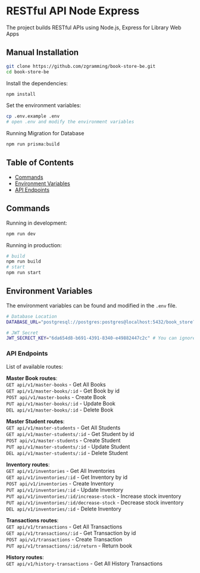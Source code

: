 # RESTful API Node Express

The project builds RESTful APIs using Node.js, Express for Library Web Apps

## Manual Installation

```bash
git clone https://github.com/zgramming/book-store-be.git
cd book-store-be
```

Install the dependencies:

```bash
npm install
```

Set the environment variables:

```bash
cp .env.example .env
# open .env and modify the environment variables
```

Running Migration for Database

```bash
npm run prisma:build
```

## Table of Contents

- [Commands](#commands)
- [Environment Variables](#environment-variables)
- [API Endpoints](#api-endpoints)

## Commands

Running in development:

```bash
npm run dev
```

Running in production:

```bash
# build
npm run build
# start
npm run start
```

## Environment Variables

The environment variables can be found and modified in the `.env` file.

```bash
# Database Location
DATABASE_URL="postgresql://postgres:postgres@localhost:5432/book_store?schema=public"

# JWT Secret
JWT_SECRECT_KEY="6da654d8-b691-4391-8340-e49882447c2c" # You can ignored it
```


### API Endpoints

List of available routes:

**Master Book routes**:\
`GET api/v1/master-books` - Get All Books\
`GET api/v1/master-books/:id` - Get Book by id\
`POST api/v1/master-books` - Create Book\
`PUT api/v1/master-books/:id` - Update Book\
`DEL api/v1/master-books/:id` - Delete Book

**Master Student routes**:\
`GET api/v1/master-students` - Get All Students\
`GET api/v1/master-students/:id` - Get Student by id\
`POST api/v1/master-students` - Create Student\
`PUT api/v1/master-students/:id` - Update Student\
`DEL api/v1/master-students/:id` - Delete Student

**Inventory routes**:\
`GET api/v1/inventories` - Get All Inventories\
`GET api/v1/inventories/:id` - Get Inventory by id\
`POST api/v1/inventories` - Create Inventory\
`PUT api/v1/inventories/:id` - Update Inventory\
`PUT api/v1/inventories/:id/increase-stock` - Increase stock inventory\
`PUT api/v1/inventories/:id/decrease-stock` - Decrease stock inventory\
`DEL api/v1/inventories/:id` - Delete Inventory

**Transactions routes**:\
`GET api/v1/transactions` - Get All Transactions\
`GET api/v1/transactions/:id` - Get Transaction by id\
`POST api/v1/transactions` - Create Transaction\
`PUT api/v1/transactions/:id/return` - Return book

**History routes**:\
`GET api/v1/history-transactions` - Get All History Transactions
